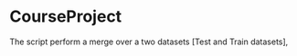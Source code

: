 CourseProject
=============
The script perform a merge over a two datasets [Test and Train datasets],  